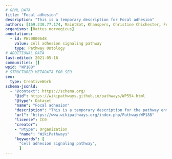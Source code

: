 ```yaml
---
# GPML DATA
title: "Focal adhesion"
description: "This is a temporary description for Focal adhesion"
authors: [169.230.77.174, MaintBot, Khanspers, Christine Chichester, Fehrhart, Egonw, Mkutmon, Eweitz]
organisms: [Rattus norvegicus]
annotations:
  - id: PW:0000648
    value: cell adhesion signaling pathway
    type: Pathway Ontology
# ADDITIONAL DATA
last-edited: 2021-05-16
communities: []
wpid: "WP188"
# STRUCTURED METADATA FOR SEO
seo:
  type: CreativeWork
schema-jsonld:
  - "@context": https://schema.org/
    "@id": https://wikipathways.github.io/pathways/WP554.html
    "@type": Dataset
    "name": "Focal adhesion"
    "description": "This is a temporary description for the pathway entitled: Focal adhesion"
    "url": "https://www.wikipathways.org/index.php/Pathway:WP188"
    "license": CC0
    "creator":
    - "@type": Organization
      "name": "WikiPathways"
    "keywords": [
      "cell adhesion signaling pathway",
      ]
---
```

